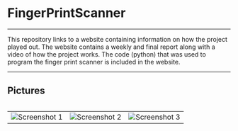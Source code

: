 # FingerPrintScanner
___________________________________________________________________________________________________________________________________________________________________________________________________________________
This repository links to a website containing information on how the project played out. 
The website contains a weekly and final report along with a video of how the project works. 
The code (python) that was used to program the finger print scanner is included in the website.
___________________________________________________________________________________________________________________________________________________________________________________________________________________

## Pictures 
<div style="overflow-x: auto;">
  <table>
    <tr>
      <td><img src="https://github.com/NormanMarroquinMonge/FingerPrintScanner/assets/136506189/3ab24b5f-1634-4523-9d18-3c5aa94665b7" alt="Screenshot 1" style="max-width: 100%; height: auto;"></td>
      <td><img src="https://github.com/NormanMarroquinMonge/FingerPrintScanner/assets/136506189/7138c9f8-206e-43f3-8537-01d023c35eeb" alt="Screenshot 2" style="max-width: 100%; height: auto;"></td>
      <td><img src="https://github.com/NormanMarroquinMonge/FingerPrintScanner/assets/136506189/4070de42-35d4-4a2e-b421-c2f38bbbf430" alt="Screenshot 3" style="max-width: 100%; height: auto;"></td>
    </tr>
  </table>
</div>




